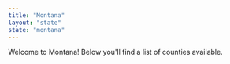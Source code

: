 ```yaml
---
title: "Montana"
layout: "state"
state: "montana"
---
```



Welcome to Montana! Below you'll find a list of counties available.

